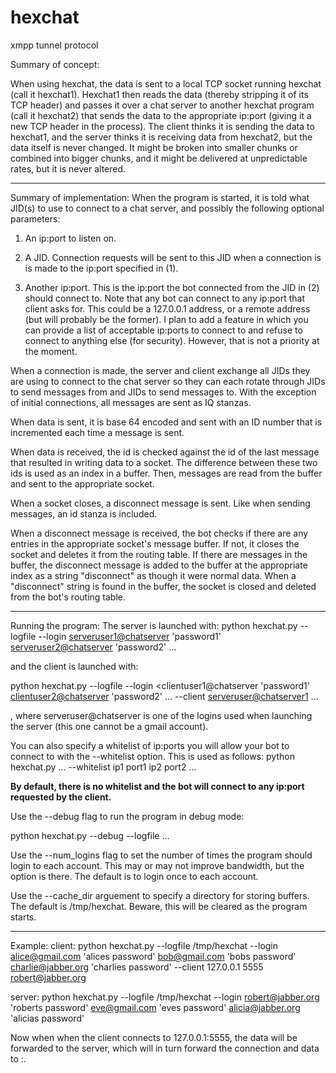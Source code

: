hexchat
=======

xmpp tunnel protocol

Summary of concept:

When using hexchat, the data is sent to a local TCP socket running hexchat (call it hexchat1). Hexchat1 then reads the data (thereby stripping it of its TCP header) and passes it over a chat server to another hexchat program (call it hexchat2) that sends the data to the appropriate ip:port (giving it a new TCP header in the process).
The client thinks it is sending the data to hexchat1, and the server thinks it is receiving data from hexchat2, but the data itself is never changed. It might be broken into smaller chunks or combined into bigger chunks, and it might be delivered at unpredictable rates, but it is never altered.

------------------------------------------------------------------------------------------

Summary of implementation:
When the program is started, it is told what JID(s) to use to connect to a chat server, and possibly the following optional parameters:
1. An ip:port to listen on.

2. A JID.  Connection requests will be sent to this JID when a connection is is made to the ip:port specified in (1).

3. Another ip:port. This is the ip:port the bot connected from the JID in (2) should connect to. Note that any bot can connect to any ip:port that client asks for. This could be a 127.0.0.1 address, or a remote address (but will probably be the former). I plan to add a feature in which you can provide a list of acceptable ip:ports to connect to and refuse to connect to anything else (for security). However, that is not a priority at the moment.

When a connection is made, the server and client exchange all JIDs they are using to connect to the chat server so they can each rotate through JIDs to send messages from and JIDs to send messages to. With the exception of initial connections, all messages are sent as IQ stanzas.

When data is sent, it is base 64 encoded and sent with an ID number that is incremented each time a message is sent.

When data is received, the id is checked against the id of the last message that resulted in writing data to a socket. The difference between these two ids is used as an index in a buffer. Then, messages are read from the buffer and sent to the appropriate socket.

When a socket closes, a disconnect message is sent. Like when sending messages, an id stanza is included.

When a disconnect message is received, the bot checks if there are any entries in the appropriate socket's message buffer. If not, it closes the socket and deletes it from the routing table. If there are messages in the buffer, the disconnect message is added to the buffer at the appropriate index as a string "disconnect" as though it were normal data. When a "disconnect" string is found in the buffer, the socket is closed and deleted from the bot's routing table.

------------------------------------------------------------------------------------------

Running the program:
The server is launched with:
python hexchat.py --logfile <log file> --login <serveruser1@chatserver> 'password1' <serveruser2@chatserver> 'password2' ...

and the client is launched with:

python hexchat.py --logfile <log file> --login <clientuser1@chatserver 'password1' <clientuser2@chatserver> 'password2' ... --client <local ip1> <local port1> <serveruser@chatserver1> <remote ip1> <remote port1> ...

, where serveruser@chatserver is one of the logins used when launching the server (this one cannot be a gmail account).

You can also specify a whitelist of ip:ports you will allow your bot to connect to with the --whitelist option. This is used as follows:
python hexchat.py ... --whitelist ip1 port1 ip2 port2 ...

**By default, there is no whitelist and the bot will connect to any ip:port requested by the client.**

Use the --debug flag to run the program in debug mode:

python hexchat.py --debug --logfile ...

Use the --num_logins flag to set the number of times the program should login to each account. This may or may not improve bandwidth, but the option is there. The default is to login once to each account.

Use the --cache_dir arguement to specify a directory for storing buffers. The default is /tmp/hexchat. Beware, this will be cleared as the program starts.

------------------------------------------------------------------------------------------

Example:
client:
python hexchat.py --logfile /tmp/hexchat --login alice@gmail.com 'alices password' bob@gmail.com 'bobs password' charlie@jabber.org 'charlies password' --client 127.0.0.1 5555 robert@jabber.org <some ip address> <some port number>

server:
python hexchat.py --logfile /tmp/hexchat --login robert@jabber.org 'roberts password' eve@gmail.com 'eves password' alicia@jabber.org 'alicias password'

Now when when the client connects to 127.0.0.1:5555, the data will be forwarded to the server, which will in turn forward the connection and data to <some ip address>:<some port number>.
